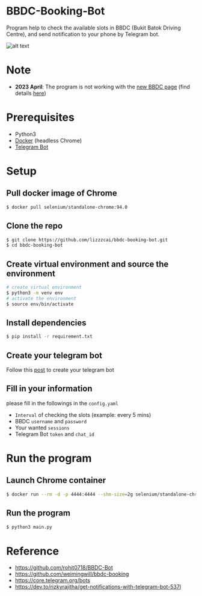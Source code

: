 # BBDC-Booking-Bot
Program help to check the available slots in BBDC (Bukit Batok Driving Centre), and send notification to your phone by Telegram bot.

![alt text](banner.jpeg
 "banner")

# Note
* **2023 April**: The program is not working with the [new BBDC page](https://booking.bbdc.sg/) (find details [here](https://github.com/lizzzcai/bbdc-booking-bot/issues/1#issuecomment-1501359385))

# Prerequisites
* Python3
* [Docker](https://docs.docker.com/get-docker/) (headless Chrome)
* [Telegram Bot](https://t.me/botfather)

# Setup
## Pull docker image of Chrome
```sh
$ docker pull selenium/standalone-chrome:94.0
```

## Clone the repo
```sh
$ git clone https://github.com/lizzzcai/bbdc-booking-bot.git
$ cd bbdc-booking-bot
```
## Create virtual environment and source the environment
```sh
# create virtual environment
$ python3 -m venv env
# activate the environment
$ source env/bin/activate
```

## Install dependencies
```sh
$ pip install -r requirement.txt
```

## Create your telegram bot
Follow this [post](https://dev.to/rizkyrajitha/get-notifications-with-telegram-bot-537l) to create your telegram bot

## Fill in your information
please fill in the followings in the `config.yaml`
* `Interval` of checking the slots (example: every 5 mins)
* BBDC `username` and `password`
* Your wanted `sessions`
* Telegram Bot `token` and `chat_id`

# Run the program
## Launch Chrome container
```sh
$ docker run --rm -d -p 4444:4444 --shm-size=2g selenium/standalone-chrome:94.0
```
## Run the program
```sh
$ python3 main.py
```

# Reference
* https://github.com/rohit0718/BBDC-Bot
* https://github.com/weimingwill/bbdc-booking
* https://core.telegram.org/bots
* https://dev.to/rizkyrajitha/get-notifications-with-telegram-bot-537l